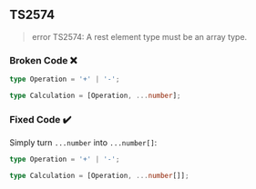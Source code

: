 ## TS2574

> error TS2574: A rest element type must be an array type.

### Broken Code ❌

```ts
type Operation = '+' | '-';

type Calculation = [Operation, ...number];
```

### Fixed Code ✔️

Simply turn `...number` into `...number[]`:

```ts
type Operation = '+' | '-';

type Calculation = [Operation, ...number[]];
```
